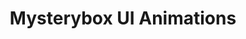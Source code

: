 ---
title: Mysterybox UI Animations
description: Isometric Designing, Animation
categories:
- ANIMATION
layout: portfolio_detail
background-class: portBgImg
background-image: "/assets/img/blog/1_1.png"
porject_title: Mysterybox UI Animations
porject_subtitle: Isometric Designing, Animation
porject_apple_imglink: ""
porject_android_imglink: ""
project_detail: This series of animations gives the users more fun based experience to a highly complex model. The animations gives the users visual instructions and cues making the users in App experience more enjoyable and relatable. Of course interactive animations are fun!
whatWeDoList:
- Isometric Designing
- Animation
img: "/assets/img/portfolio/myb_animation/2.gif"
imgContent:  An overview of the app using animation.
slide_images:
- "/assets/img/portfolio/myb_animation/3.gif"
- "/assets/img/portfolio/myb_animation/4.gif"
- "/assets/img/portfolio/myb_animation/5.gif"

---